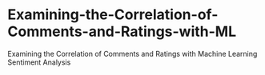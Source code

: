 # Examining-the-Correlation-of-Comments-and-Ratings-with-ML
Examining the Correlation of Comments and Ratings with Machine Learning Sentiment Analysis 
